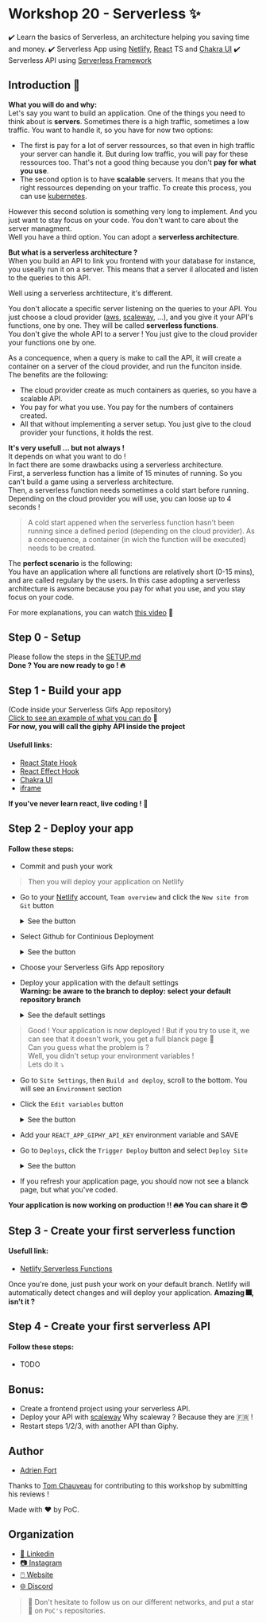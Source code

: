 # Workshop 20 - Serverless ✨
✔️ Learn the basics of Serverless, an architecture helping you saving time and money.
✔️ Serverless App using [Netlify](https://www.netlify.com/), [React](https://fr.reactjs.org/) TS and [Chakra UI](https://chakra-ui.com/)
✔️ Serverless API using [Serverless Framework](https://www.serverless.com/)

## Introduction 🔰
**What you will do and why:**  
Let's say you want to build an application. One of the things you need to think about is **servers**. Sometimes there is a high traffic, sometimes a low traffic. You want to handle it, so you have for now two options:  
- The first is pay for a lot of server ressources, so that even in high traffic your server can handle it.
But during low traffic, you will pay for these ressources too. That's not a good thing because you don't **pay for what you use**.  
- The second option is to have **scalable** servers. It means that you the right ressources depending on your traffic. To create this process, you can use [kubernetes](https://kubernetes.io/fr/docs/concepts/overview/what-is-kubernetes/).  
  
However this second solution is something very long to implement. And you just want to stay focus on your code. You don't want to care about the server managment.  
Well you have a third option.   You can adopt a **serverless architecture**.  

**But what is a serverless architecture ?**   
When you build an API to link you frontend with your database for instance, you useally run it on a server. This means that a server il allocated and listen to the queries to this API.  
  
Well using a serverless archtitecture, it's different.  
  
You don't allocate a specific server listening on the queries to your API. You just choose a cloud provider ([aws](https://aws.amazon.com/fr/), [scaleway](https://www.scaleway.com/en/), ...), and you give it your API's functions, one by one. They will be called **serverless functions**.   
You don't give the whole API to a server ! You just give to the cloud provider your functions one by one.  
  
As a concequence, when a query is make to call the API, it will create a container on a server of the cloud provider, and run the funciton inside.  
The benefits are the following: 
- The cloud provider create as much containers as queries, so you have a scalable API.
- You pay for what you use. You pay for the numbers of containers created.
- All that without implementing a server setup. You just give to the cloud provider your functions, it holds the rest.

**It's very usefull ... but not always !**  
It depends on what you want to do !  
In fact there are some drawbacks using a serverless architecture.  
First, a serverless function has a limite of 15 minutes of running. So you can't build a game using a serverless architecture.  
Then, a serverless function needs sometimes a cold start before running. Depending on the cloud provider you will use, you can loose up to 4 seconds !
> A cold start appened when the serverless function hasn't been running since a defined period (depending on the cloud provider). As a concequence, a container (in wich the function will be executed) needs to be created.

The **perfect scenario** is the following:  
You have an application where all functions are relatively short (0-15 mins), and are called regulary by the users. In this case adopting a serverless architecture is awsome because you pay for what you use, and you stay focus on your code.  
  
For more explanations, you can watch [this video](https://www.youtube.com/watch?v=tgFiOzVEL0Q) 👀

## Step 0 - Setup
Please follow the steps in the [SETUP.md](./SETUP.md)  
**Done ? You are now ready to go ! 🔥**

## Step 1 - Build your app
(Code inside your Serverless Gifs App repository)  
[Click to see an example of what you can do](https://eager-albattani-482adb.netlify.app/) 👀   
**For now, you will call the giphy API inside the project** 
#### Usefull links:
- [React State Hook](https://fr.reactjs.org/docs/hooks-state.html)
- [React Effect Hook](https://fr.reactjs.org/docs/hooks-effect.html)
- [Chakra UI](https://chakra-ui.com/)
- [iframe](https://developer.mozilla.org/fr/docs/Web/HTML/Element/iframe)

**If you've never learn react, live coding ! 🎥**

## Step 2 - Deploy your app
#### Follow these steps:
- Commit and push your work

> Then you will deploy your application on Netlify
- Go to your [Netlify](https://www.netlify.com/) account, `Team overview` and click the `New site from Git` button
  <details>
    <summary>See the button</summary>
  
   ![Netlify Overview](Netlify-App/public/netlifyOverview.png)

  </details>
- Select Github for Continious Deployment
  <details>
    <summary>See the button</summary>
  
   ![Netlify Continious Deployment](Netlify-App/public/netlifyCD.png)

  </details>
- Choose your Serverless Gifs App repository
- Deploy your application with the default settings   
  **Warning: be aware to the branch to deploy: select your default repository branch**
  <details>
    <summary>See the default settings</summary>
  
   ![Netlify Defaut Settings](Netlify-App/public/netlifyDeploy.png)

  </details>
> Good ! Your application is now deployed ! But if you try to use it, we can see that it doesn't work, you get a full blanck page 🤔   
> Can you guess what the problem is ?  
> Well, you didn't setup your environment variables !  
> Lets do it ⤵️
- Go to `Site Settings`, then `Build and deploy`, scroll to the bottom. You will see an `Environment` section
- Click the `Edit variables` button
  <details>
    <summary>See the button</summary>
  
   ![Netlify Env](Netlify-App/public/netlifyEnv.png)

  </details>
- Add your `REACT_APP_GIPHY_API_KEY` environment variable and SAVE
- Go to `Deploys`, click the `Trigger Deploy` button and select `Deploy Site`
  <details>
    <summary>See the button</summary>
  
   ![Netlify Trigger Deploy](Netlify-App/public/netlifyTriggerDeploy.png)

  </details>
- If you refresh your application page, you should now not see a blanck page, but what you've coded.

**Your application is now working on production !! 🔥🔥 You can share it 😎**  

## Step 3 - Create your first serverless function
#### Usefull link:
- [Netlify Serverless Functions](https://docs.netlify.com/functions/overview/)

Once you're done, just push your work on your default branch. Netlify will automatically detect changes and will deploy your application.
**Amazing 🎆, isn't it ?**

## Step 4 - Create your first serverless API
#### Follow these steps:
- TODO

## Bonus: 
- Create a frontend project using your serverless API.
- Deploy your API with [scaleway](https://www.scaleway.com/en/docs/scaleway-elements-serverless-getting-started/)
  Why scaleway ? Because they are 🇫🇷 !
- Restart steps 1/2/3, with another API than Giphy.

## Author
- [Adrien Fort](https://github.com/adrienfort)

Thanks to [Tom Chauveau](https://github.com/TomChv) for contributing to this workshop by submitting his reviews !

Made with :heart: by PoC.

## Organization

- [📒 Linkedin](https://www.linkedin.com/company/pocinnovation/mycompany/)
- [📷 Instagram](https://www.instagram.com/pocinnovation/)
- [🖱️ Website](https://www.poc-innovation.fr/)
- [🌐 Discord](https://discord.gg/Yqq2ADGDS7)

> :rocket: Don't hesitate to follow us on our different networks, and put a star 🌟 on `PoC's` repositories.
